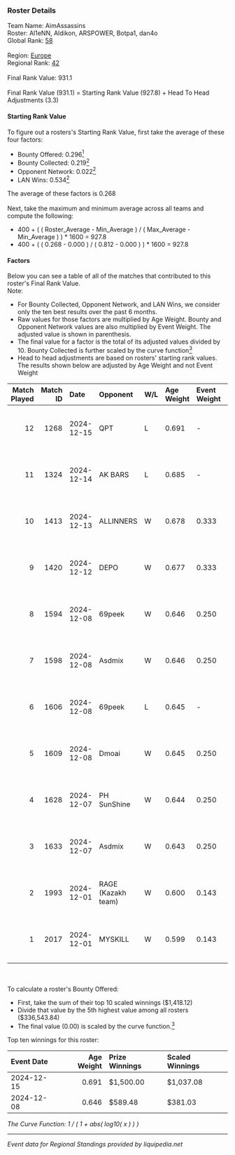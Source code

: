 ### Roster Details<br />
Team Name: AimAssassins<br />
Roster: Al1eNN, Aldikon, ARSPOWER, Botpa1, dan4o<br />
Global Rank: [58](../../standings_global_2025_03_01.md)<br />
<br />
Region: [Europe]( ../../standings_europe_2025_03_01.md)<br />
Regional Rank: [42]( ../../standings_europe_2025_03_01.md)<br />
<br />
Final Rank Value:  931.1<br />
<br />
Final Rank Value (931.1) = Starting Rank Value (927.8) + Head To Head Adjustments (3.3)<br />

#### Starting Rank Value<br />
To figure out a rosters's Starting Rank Value, first take the average of these four factors:<br />
- Bounty Offered: 0.296[<sup>1</sup>](#table2)
- Bounty Collected: 0.219[<sup>2</sup>](#table1)
- Opponent Network: 0.022[<sup>2</sup>](#table1)
- LAN Wins: 0.534[<sup>2</sup>](#table1)

The average of these factors is 0.268<br />
<br />
Next, take the maximum and minimum average across all teams and compute the following:<br />
- 400 + ( ( Roster_Average - Min_Average ) / ( Max_Average - Min_Average ) ) * 1600 = 927.8
- 400 + ( ( 0.268 - 0.000 ) / ( 0.812 - 0.000 ) ) * 1600 = 927.8


#### Factors<br />
Below you can see a table of all of the matches that contributed to this roster's Final Rank Value.<br />
Note:<br />

- For Bounty Collected, Opponent Network, and LAN Wins, we consider only the ten best results over the past 6 months.
- Raw values for those factors are multiplied by Age Weight. Bounty and Opponent Network values are also multiplied by Event Weight. The adjusted value is shown in parenthesis.
- The final value for a factor is the total of its adjusted values divided by 10. Bounty Collected is further scaled by the curve function[<sup>3</sup>](#curveFunction)
- Head to head adjustments are based on rosters' starting rank values. The results shown below are adjusted by Age Weight and not Event Weight
<span id="table1"></span><br />


| Match Played | Match ID | Date       | Opponent           | W/L | Age Weight | Event Weight | Bounty Collected | Opponent Network | LAN Wins  | H2H Adj. | Roster                                     |
| -: | -: | :- | :- | :- | :- | :- | :- | :- | :- | -: | :- |
|           12 |     1268 | 2024-12-15 | QPT                | L   | 0.691      | -            | -                | -                | -         |    -6.22 | Al1eNN, Aldikon, ARSPOWER, Botpa1, dan4o   |
|           11 |     1324 | 2024-12-14 | AK BARS            | L   | 0.685      | -            | -                | -                | -         |   -13.32 | Al1eNN, Aldikon, ARSPOWER, Botpa1, dan4o   |
|           10 |     1413 | 2024-12-13 | ALLINNERS          | W   | 0.678      | 0.333        | 0.002 (0.001)    | 0.165 (0.037)    | 1 (0.678) |     5.10 | Al1eNN, Aldikon, ARSPOWER, Botpa1, dan4o   |
|            9 |     1420 | 2024-12-12 | DEPO               | W   | 0.677      | 0.333        | 0.006 (0.001)    | 0.326 (0.074)    | 1 (0.677) |     6.33 | Al1eNN, Aldikon, ARSPOWER, Botpa1, dan4o   |
|            8 |     1594 | 2024-12-08 | 69peek             | W   | 0.646      | 0.250        | 0.001 (0.000)    | 0.132 (0.021)    | 1 (0.646) |     5.93 | Al1eNN, Aldikon, bluewat3r, Botpa1, proksa |
|            7 |     1598 | 2024-12-08 | Asdmix             | W   | 0.646      | 0.250        | 0.000 (0.000)    | 0.099 (0.016)    | 1 (0.646) |     3.12 | Al1eNN, Aldikon, bluewat3r, Botpa1, proksa |
|            6 |     1606 | 2024-12-08 | 69peek             | L   | 0.645      | -            | -                | -                | -         |   -14.71 | Al1eNN, Aldikon, bluewat3r, Botpa1, proksa |
|            5 |     1609 | 2024-12-08 | Dmoai              | W   | 0.645      | 0.250        | 0.000 (0.000)    | 0.099 (0.016)    | 1 (0.645) |     1.69 | Al1eNN, Aldikon, bluewat3r, Botpa1, proksa |
|            4 |     1628 | 2024-12-07 | PH SunShine        | W   | 0.644      | 0.250        | 0.000 (0.000)    | 0.066 (0.011)    | 1 (0.644) |     2.26 | Al1eNN, Aldikon, bluewat3r, Botpa1, proksa |
|            3 |     1633 | 2024-12-07 | Asdmix             | W   | 0.643      | 0.250        | 0.000 (0.000)    | 0.099 (0.016)    | 1 (0.643) |     2.85 | Al1eNN, Aldikon, bluewat3r, Botpa1, proksa |
|            2 |     1993 | 2024-12-01 | RAGE (Kazakh team) | W   | 0.600      | 0.143        | 0.005 (0.000)    | 0.200 (0.017)    | 0 (0.000) |     6.27 | Al1eNN, Aldikon, ARSPOWER, Botpa1, dan4o   |
|            1 |     2017 | 2024-12-01 | MYSKILL            | W   | 0.599      | 0.143        | 0.002 (0.000)    | 0.142 (0.012)    | 0 (0.000) |     3.98 | Al1eNN, Aldikon, ARSPOWER, Botpa1, dan4o   |

<br />
<span id="table2"></span><br />
To calculate a roster's Bounty Offered:<br />

- First, take the sum of their top 10 scaled winnings ($1,418.12)
- Divide that value by the 5th highest value among all rosters ($336,543.84)
- The final value (0.00) is scaled by the curve function.[<sup>3</sup>](#curveFunction)

Top ten winnings for this roster:<br />

| Event Date | Age Weight | Prize Winnings | Scaled Winnings |
| :- | -: | :- | :- |
| 2024-12-15 |      0.691 | $1,500.00      | $1,037.08       |
| 2024-12-08 |      0.646 | $589.48        | $381.03         |


<span id="curveFunction"></span>_The Curve Function: 1 / ( 1 + abs( log10( x ) ) )_<br />

---
_Event data for Regional Standings provided by liquipedia.net_<br />
